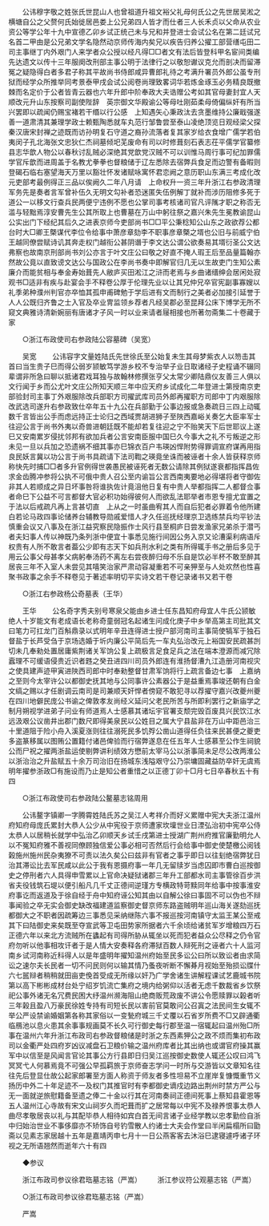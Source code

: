 <!-- { "loadSidebar": true } -->
　　公讳穆字敬之姓张氏世昆山人也曾祖道升祖文裕父礼母何氏公之先世居吴淞之横塘自公之父赘何氏始徙居邑娄上公兄弟四人皆才而仕者三人长禾贞以父命从农业资公等学公年十九中宣德乙卯乡试正统己未与兄和并登进士会试公名在第二廷试兄名首二甲由是公兄弟文学名隐然动京师传海内矣兄以疾告归养公擢工部营缮屯田二司主事继丁内外艰门人来学者众公授以经凡得□□者文有法后皆登科甲名宦间类编先达遗文以传十三年服阕改刑部主事公明于法律行之以敬恕谳议克允而剖决而留滞冤之疑隐得白者多君子称其平故尚书侍郎咸异曹郎礼待之考满升署员外郎公虽专刑狱而经学众所推举同考景泰甲戌会试公阅卷尚理致畧词华若炼金琢玉必务精良既撤棘而名定价于公者皆青云器也六年升郎中阶奉政大夫诰赠公考如其官母妻封宜人天顺改元升山东按察司副使陛辞　英宗御文华殿谕公等母吐刚茹柔母倚偏纵奸有所当兴罢即以疏闻仍赐宝褚若干缗以行公感　上知遇矢心秉政汰去贪墨维持公廉戢强遂善一道肃清其兼理学政士赖甄陶悉就车丸范行邹鲁尝至泰山凌绝顶览日观经梁父探秦汉唐宋封禅之迹既而访孙明复石守道之裔孙流落者复其家岁给衣食增广儒学若伯夷闵子孔北海张文忠狄仁杰祠墓倾圯芜废命有司以时修葺刻石表志茌平儒学官纂修县志华歆人物公以春秋讨乱贼必深绝其党歆党汉贼不可以训惟马周行事可纪加罪儒学官斥歆而进周盖于名教尤拳拳也督粮储于辽左悉除去宿弊兵食足而边警有备暇则登碣石临右塞望海天万里以豁壮怀发诸赋咏寓怀君恋阙之意历职山东满三考成化改元吏部考最例得正三品以俟阙久二年八月请　上命权升一资三年升浙江右参政清理军务先是奏者言军曾补伍久无明文勾补者恐迷匿失伍例解丁就补而涉历阻修多死于道公一以移文行查兵民两便宁违例不愿也公掌司事考核诸司官凡评隲才职之称否无滥与轻黜焉淳安曹先生公其所取上也曹墓在万山中躬往祭之嘉兴朱先生冕教谕昆山公实出门下经纪其后久之进表京师今吏部尚书□□平公秉稔知公山东之政欲荐公都台时大□卿王槩谋代李位令给事中萧彦章劾李不职事彦章槩之壻也公旧与前威宁伯王越同僚尝赋诗讥其奔走权门越衔公甚阴谮于李文达公谓公欲奏易其壻衍圣公文达弗察也故南京刑部尚书刘公亦言于叶文庄公曰敬之好直不掩人瑕王后至品量篇翰亦然故公竟以直致谤文达公与国政公在李尚书奏中即解官归几无以生故吏门生知公素廉介而能贫相与奉金寿始葺先人敝庐买田淞江之浒而老焉与乡曲诸缙绅会居闲处寂观书□适非有疾与赴宴会手不释卷公厚于伦理先业以让其兄仲兄卒官宪副事寡嫂以礼季弟种濮州判官亦卒恤其孤申甫碑勉于学后进有文而制行之美者必加接引延誉于人人公既归齐鲁之士入官及卒业冑监领乡荐者凡经吴郡必至昆拜公床下博学无所不窥文典雅诗清新婉丽有唐诸才子风一时以业来请者屦相接也所著勿斋集二十卷藏于家 

　　○浙江布政使司右参政陆公容墓碑（吴宽） 

　　吴宽 
　　公讳容字文量姓陆氏先世徐氏至公始复未生其母梦紫衣人以笏击其首曰当生贵子巳而得公弱岁颕敏笃学游乡校不专治举子业日取诸经子史程诵不辍同辈谓非所急曰聊以抵诸君戏耳独与故翰林修撰张亨父太常少卿陆鼎仪友善三人俱以文行闻于乡而公尤叶文庄公所知天顺三年中应天府乡试成化二年登进士第授南京吏部验封司主事丁外艰服除改兵部职方司擢武库司员外郎再擢职方司郎中丁内艰服除改武选司遂升右参政致仕卒年五十九公在兵部勤于公事边报或急奏疏日三四上动辄数千言皆出公手而虑远持正士论归之西域贾胡进狮子至陜西嘉峪关奏乞大臣率军士往迎公言于尚书外夷以奇兽进朝廷既不能却若复往迎之宁不贻笑天下后世耶议上遂巳又安南累岁侵扰邻邦有欲加兵者公言安南臣服中国巳久今事大之礼不亏叛逆之形未见一旦以兵加之恐遗祸不细其事亦巳锦衣百户韦瑛凶悍附势得罪调宣府谋再用指良民妖言冀以功公言于尚书具疏请下法司鞫之瑛竟坐诛而被诬者十余人皆获释京师称快先时捕□□者多升官例得世袭愚民被诬死者无数公请除其例狱遂衰都指挥昌佐求金齿腾冲参将公执不可俄中贵人召公至内谕旨公言西南夷要地必得堪将者守御佐非其人若顺成之异日坏事咎将谁执佐计竟沮他日复有中贵人举都指挥二人都督佥事者命巳下公益不可言都督大官必积功始得彼何人而欲乱法耶举者市恩专擅尤宜置之于法以后戒疏凡再上言甚切直　上从之一时虽曲宥其人而自后犯者必罪着令他所建白若论马政四事论储养台辅教导勋戚爱惜人才久任巡抚经理京卫选练禁兵均平钞法慎重会议又八事及在浙江益究察民隐振作士风行县至桐庐日尝发渔家兄弟杀于潜丐者夫妇事人传以神既乃条列浙中便宜十事悉见施行间因公务入京又论漕渠利病语斥权贵有人所不敢言者葢公少即有志天下如兵刑水利之类有所得辄手书之册后多见于用云公事父母甚孝父病躬奉汤药不离左右尝夜醉归母不乐自是饮必半杯不敢至醉其居丧三年不入室人未尝见其嘻笑治家严肃动容凝重若不可亲狎至与人处欢然也性喜聚书政事之余手不释卷见于著述率明切平实诗文若干卷记录诸书又若干卷 

　　○浙江右参政杨公奇墓表（王华） 

　　王华 
　　公名奇字秀夫别号寒泉父能由乡进士任东昌知府母宜人牛氏公颕敏绝人十岁能文有老成语长老称奇童弱冠名起诸生问成化庚子中乡举高第主司批其文曰笔力可扛龙门百斛鼎录以式明年辛丑连得进士授户部河南司主事简使犒军于独石督盐于长芦受刍于京场选婚于圻内廉公平简后先一车丸弘治改元上裕国安民疏甚剀切未几奉勑处置居庸紫荆诸关军饷公复上疏极言足食足兵之法在端本澄源而减冗除蠧理不可缓语侵贵近识者韪之癸丑进四川司员外郎连有淮扬督漕九江造册河南视灾之使具建声迹甲寅进陜西司郎中时奉勑整督甘肃军饷将行上疏言备边七事　上嘉纳之至则今太宰许公以都御史抚其地与公同事许公素器公于是益重焉事竣还朝有白金文缟之赐以才任剧调云南司是司兼顺天奸悍者傍窥不敢犯寻以荐擢守嘉兴改夔州夔在四川地僻民庞公书谕之俾敦孝友尚经义延问父老民所苦与所即利罢行之新庙学之制月朔视学进弟子问业有师道焉人士感慕其诸坛宇官署支颓完毁百废具兴民饮江水远汲艰公议凿井出郡门数尺即得美泉民以公姓目之属大宁县盐非在万山中距邑治三十里道阻于险小舟入溪夏涨则往往溺死民多饥殍公凿山道得任负往来民甚便之夔吏多盗篆移属以图贿公置籍付诸邑俾验而行宿弊遂息在任五年人士感慕至公作生祠貌公而尸祝之擢两浙盐运使剔弊讲利绩效方懋前太宰马公以浙事简未足尽公改两淮公以浙治治之升盐赋五十余万司治旧在扬城东浅隘艰守公乃崇墉固藏益防卒奸无虞焉明年擢参浙政□有施设而乃止是知公者重惜之以正德丁卯十□月七日卒春秋五十有四 

　　○浙江布政使司右参政陆公鳌墓志铭周用 

　　公讳鳌字镇卿一字腾霄姓陆氏苏之吴江人考祥介而好义累赠中宪大夫浙江温州府知府母庞氏累封大恭人公少从中宪役于京师遭家坎壈世业日湮弘治初中宪卒公侍太恭人以居稍长就学中弘治乙卯顺天乡试壬戌第进士授湖广荆州府推官廉勤明允人以不冤知府雅不善视同僚顾独信爱公事必相可否然后行会给事中御史使楚檄公阅钱榖施州施州民杂夷獠不可责以法久矣公曰兹非有官者之事乎即日以往刬绝宿弊犹日治其滞讼比去军民咸以此公于我有恩摄府事一年几无留牍岁当虑囚即市曹白巡按御史之停刑者六人具得申雪累以上官命决疑狱诸郡三年升工部都水司主事管徐百步洪省夫役钱筑石堤以便引船凡几千丈正德间逆瑾方专横政特苛黩同年给事中按事淮安府事讫而返道及于徐自经于舟中知府诬公知其由以自解公徐曰事固不可以伪也不辩事闻验之卒无实会御史缺改福建道监察御史督京师东路盗贼明年巡山海关遂劾巡抚都御大之不职者因疏筹边三事悉见采纳继陈六事不报巡按河南镇守太监王某公至戒其下曰陆御史来矣既至夺宣武等卫屯田势家所据者六千余顷给诸贫军岁增粮四万石正德六年以来北方流贼所在蠭起有司得所胁从辄坐以死而犯者益众公尽释之仍令官府勿听以他事相攻讦者于是人情大安奏释各府滞狱百数人辩死刑之诬者六十人监河南乡试河南称近科得人以是年盛明年擢知温州府始至民多讼公曰所以致讼者由求简讼之速尔夫长民者一切不问民则何以输其情乃蚤夜听断不懈朞月视始至殆损讼牒什六七嚚辩者稍稍就田亩吏俛首受成无所缘以奸乃广学舍诸生讲解程课试艺鹿城书院第以高下彬彬成材台处宁绍岁饥流亡集府之境内给粥仰以活者无虑千数裁省乡饮祭祀公事外诸无名冗费民困大纾温州濒海阻山绝商贩荒政废不讲公令愿赎罪以榖者听三年榖且盈八万豪民徐姓专持有司短长民以害前官莫敢问公召寘之法民间生女辄不举公严设禁谕婚姻第各称其家俗以一变甃府城三千丈覆以石省岁所费不□又辟通衢临鴈池以息火患其余事事规画莫不长久可行御史每行郡至温一宿辄起曰温州殆□所事在温州六年升浙江布政司右参政督粮储是时浙之东西素狎公之政不烦而集初布政司以金衢严处四府岁凶议减盘石卫粮价输之温州府库者比其出纳也或谓官府操其赢军中以信至是风闻言官论其事公方行县即日归吴江巡按御史数使人辄还公叹曰鸿飞冥冥弋人何慕焉竟不可强公早孤羁旅于京师奋志学问一时所与交游皆以文章知名往往先后登显仕故公起家郎署至方面人称资于师友者多性坦易不立崖岸复慷慨重节义扬历中外二十年足迹不一及权门其推官时有李都御史谪戍边路出荆州时禁方严公与无一面就逆旅慰籍备至遗之俸二十金以行其在河南奏祠正德间死事上蔡知县霍恩等五人温州江心寺故有宋文山祠岁久而圯葺而扩之居常每以中宪不及禄养恨事太恭人曲尽孝敬居丧以礼与其配毕恭人相待如宾白首无间言诸子业经学教以忠孝勤俭自浙中归始治世业不事侈靡亦不矫饰自号钓雪散人约诸士大夫会作堂曰半闲扁榻所曰勖斋以见素志家居越十五年是嘉靖丙申七月十一日公燕客客去沐浴巳逮寝遽呼诸子环视之无所语翘然而逝年六十有四 

　　◆参议 

　　浙江布政司参议徐君珤墓志铭（严嵩） 
　　浙江参议符公观墓志铭（严嵩） 

　　○浙江布政司参议徐君珤墓志铭（严嵩） 

　　严嵩 
